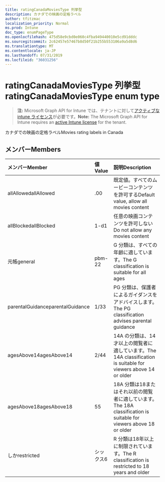 ```yaml
---
title: ratingCanadaMoviesType 列挙型
description: カナダでの映画の定格ラベル
author: tfitzmac
localization_priority: Normal
ms.prod: Intune
doc_type: enumPageType
ms.openlocfilehash: 475d58e9cbd0e060c4fba949440010e5cd91dddc
ms.sourcegitcommit: 2c62457e57467b8d50f21b255b553106a9a5d8d6
ms.translationtype: MT
ms.contentlocale: ja-JP
ms.lasthandoff: 07/31/2019
ms.locfileid: "36031256"
---
```

# <a name="ratingcanadamoviestype-enum-type"></a><span data-ttu-id="73f0b-103">ratingCanadaMoviesType 列挙型</span><span class="sxs-lookup"><span data-stu-id="73f0b-103">ratingCanadaMoviesType enum type</span></span>

> <span data-ttu-id="73f0b-104">**注:** Microsoft Graph API for Intune では、テナントに対して[アクティブな intune ライセンス](https://go.microsoft.com/fwlink/?linkid=839381)が必要です。</span><span class="sxs-lookup"><span data-stu-id="73f0b-104">**Note:** The Microsoft Graph API for Intune requires an [active Intune license](https://go.microsoft.com/fwlink/?linkid=839381) for the tenant.</span></span>

<span data-ttu-id="73f0b-105">カナダでの映画の定格ラベル</span><span class="sxs-lookup"><span data-stu-id="73f0b-105">Movies rating labels in Canada</span></span>

## <a name="members"></a><span data-ttu-id="73f0b-106">メンバー</span><span class="sxs-lookup"><span data-stu-id="73f0b-106">Members</span></span>
|<span data-ttu-id="73f0b-107">メンバー</span><span class="sxs-lookup"><span data-stu-id="73f0b-107">Member</span></span>|<span data-ttu-id="73f0b-108">値</span><span class="sxs-lookup"><span data-stu-id="73f0b-108">Value</span></span>|<span data-ttu-id="73f0b-109">説明</span><span class="sxs-lookup"><span data-stu-id="73f0b-109">Description</span></span>|
|:---|:---|:---|
|<span data-ttu-id="73f0b-110">allAllowed</span><span class="sxs-lookup"><span data-stu-id="73f0b-110">allAllowed</span></span>|<span data-ttu-id="73f0b-111">.0</span><span class="sxs-lookup"><span data-stu-id="73f0b-111">0</span></span>|<span data-ttu-id="73f0b-112">既定値。すべてのムービーコンテンツを許可する</span><span class="sxs-lookup"><span data-stu-id="73f0b-112">Default value, allow all movies content</span></span>|
|<span data-ttu-id="73f0b-113">allBlocked</span><span class="sxs-lookup"><span data-stu-id="73f0b-113">allBlocked</span></span>|<span data-ttu-id="73f0b-114">1-d</span><span class="sxs-lookup"><span data-stu-id="73f0b-114">1</span></span>|<span data-ttu-id="73f0b-115">任意の映画コンテンツを許可しない</span><span class="sxs-lookup"><span data-stu-id="73f0b-115">Do not allow any movies content</span></span>|
|<span data-ttu-id="73f0b-116">元帳</span><span class="sxs-lookup"><span data-stu-id="73f0b-116">general</span></span>|<span data-ttu-id="73f0b-117">pbm-2</span><span class="sxs-lookup"><span data-stu-id="73f0b-117">2</span></span>|<span data-ttu-id="73f0b-118">G 分類は、すべての年齢に適しています。</span><span class="sxs-lookup"><span data-stu-id="73f0b-118">The G classification is suitable for all ages</span></span>|
|<span data-ttu-id="73f0b-119">parentalGuidance</span><span class="sxs-lookup"><span data-stu-id="73f0b-119">parentalGuidance</span></span>|<span data-ttu-id="73f0b-120">1/3</span><span class="sxs-lookup"><span data-stu-id="73f0b-120">3</span></span>|<span data-ttu-id="73f0b-121">PG 分類は、保護者によるガイダンスをアドバイスします。</span><span class="sxs-lookup"><span data-stu-id="73f0b-121">The PG classification advises parental guidance</span></span>|
|<span data-ttu-id="73f0b-122">agesAbove14</span><span class="sxs-lookup"><span data-stu-id="73f0b-122">agesAbove14</span></span>|<span data-ttu-id="73f0b-123">2/4</span><span class="sxs-lookup"><span data-stu-id="73f0b-123">4</span></span>|<span data-ttu-id="73f0b-124">14A の分類は、14才以上の閲覧者に適しています。</span><span class="sxs-lookup"><span data-stu-id="73f0b-124">The 14A classification is suitable for viewers above 14 or older</span></span>|
|<span data-ttu-id="73f0b-125">agesAbove18</span><span class="sxs-lookup"><span data-stu-id="73f0b-125">agesAbove18</span></span>|<span data-ttu-id="73f0b-126">5</span><span class="sxs-lookup"><span data-stu-id="73f0b-126">5</span></span>|<span data-ttu-id="73f0b-127">18A 分類は18またはそれ以前の閲覧者に適しています。</span><span class="sxs-lookup"><span data-stu-id="73f0b-127">The 18A classification is suitable for viewers above 18 or older</span></span>|
|<span data-ttu-id="73f0b-128">しか</span><span class="sxs-lookup"><span data-stu-id="73f0b-128">restricted</span></span>|<span data-ttu-id="73f0b-129">シックス</span><span class="sxs-lookup"><span data-stu-id="73f0b-129">6</span></span>|<span data-ttu-id="73f0b-130">R 分類は18年以上に制限されています。</span><span class="sxs-lookup"><span data-stu-id="73f0b-130">The R classification is restricted to 18 years and older</span></span>|



